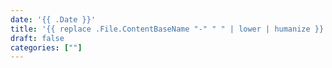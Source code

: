 ```yaml
---
date: '{{ .Date }}'
title: '{{ replace .File.ContentBaseName "-" " " | lower | humanize }}'
draft: false
categories: [""]
---
```

